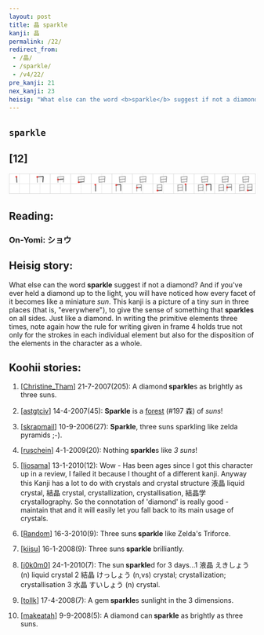 ```yaml
---
layout: post
title: 晶 sparkle
kanji: 晶
permalink: /22/
redirect_from:
 - /晶/
 - /sparkle/
 - /v4/22/
pre_kanji: 21
nex_kanji: 23
heisig: "What else can the word <b>sparkle</b> suggest if not a diamond? And if you've ever held a diamond up to the light, you will have noticed how every facet of it becomes like a miniature <i>sun</i>. This kanji is a picture of a tiny <i>sun</i> in three places (that is, &quot;everywhere&quot;), to give the sense of something that <b>sparkles</b> on all sides. Just like a diamond. In writing the primitive elements three times, note again how the rule for writing given in frame 4 holds true not only for the strokes in each individual element but also for the disposition of the elements in the character as a whole."
---
```


## `sparkle`

## [12]

<div class="stroke"><img src="../images/E699B6.png" /></div>

## Reading:

### On-Yomi: ショウ

## Heisig story:

What else can the word <b>sparkle</b> suggest if not a diamond? And if you've ever held a diamond up to the light, you will have noticed how every facet of it becomes like a miniature <i>sun</i>. This kanji is a picture of a tiny <i>sun</i> in three places (that is, &quot;everywhere&quot;), to give the sense of something that <b>sparkles</b> on all sides. Just like a diamond. In writing the primitive elements three times, note again how the rule for writing given in frame 4 holds true not only for the strokes in each individual element but also for the disposition of the elements in the character as a whole.

## Koohii stories:

1) [<a href="http://kanji.koohii.com/profile/Christine_Tham">Christine_Tham</a>] 21-7-2007(205): A diamond<strong> sparkle</strong>s as brightly as three suns.

2) [<a href="http://kanji.koohii.com/profile/astgtciv">astgtciv</a>] 14-4-2007(45): <strong>Sparkle</strong> is a <a href="../197">forest</a> (#197 森) of <em>suns</em>!

3) [<a href="http://kanji.koohii.com/profile/skrapmail">skrapmail</a>] 10-9-2006(27): <strong>Sparkle</strong>, three suns sparkling like zelda pyramids ;-).

4) [<a href="http://kanji.koohii.com/profile/ruschein">ruschein</a>] 4-1-2009(20): Nothing<strong> sparkle</strong>s like <em>3 suns</em>!

5) [<a href="http://kanji.koohii.com/profile/liosama">liosama</a>] 13-1-2010(12): Wow - Has been ages since I got this character up in a review, I failed it because I thought of a different kanji. Anyway this Kanji has a lot to do with crystals and crystal structure 液晶 liquid crystal, 結晶 crystal, crystallization, crystallisation, 結晶学 crystallography. So the connotation of &#039;diamond&#039; is really good - maintain that and it will easily let you fall back to its main usage of crystals.

6) [<a href="http://kanji.koohii.com/profile/Random">Random</a>] 16-3-2010(9): Three suns<strong> sparkle</strong> like Zelda&#039;s Triforce.

7) [<a href="http://kanji.koohii.com/profile/kiisu">kiisu</a>] 16-1-2008(9): Three suns<strong> sparkle</strong> brilliantly.

8) [<a href="http://kanji.koohii.com/profile/j0k0m0">j0k0m0</a>] 24-1-2010(7): The sun<strong> sparkle</strong>d for 3 days...1 液晶 えきしょう (n) liquid crystal 2 結晶 けっしょう (n,vs) crystal; crystallization; crystallisation 3 水晶 すいしょう (n) crystal.

9) [<a href="http://kanji.koohii.com/profile/tollk">tollk</a>] 17-4-2008(7): A gem<strong> sparkle</strong>s sunlight in the 3 dimensions.

10) [<a href="http://kanji.koohii.com/profile/makeatah">makeatah</a>] 9-9-2008(5): A diamond can<strong> sparkle</strong> as brightly as three suns.
